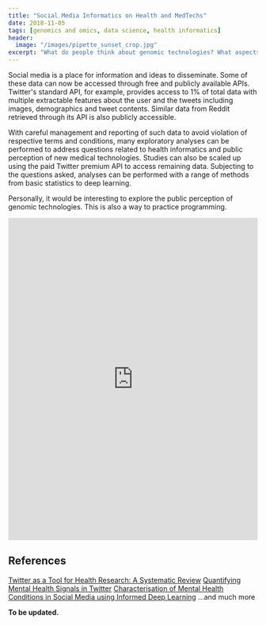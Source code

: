 ```yaml
---
title: "Social Media Informatics on Health and MedTechs"
date: 2018-11-05
tags: [genomics and omics, data science, health informatics]
header:
  image: "/images/pipette_sunset_crop.jpg"
excerpt: "What do people think about genomic technologies? What aspects of diabetes do people talk about?"
---
```

Social media is a place for information and ideas to disseminate. Some of these data can now be accessed through free and publicly available APIs. Twitter's standard API, for example, provides access to 1% of total data with multiple extractable features about the user and the tweets including images, demographics and tweet contents. Similar data from Reddit retrieved through its API is also publicly accessible.

With careful management and reporting of such data to avoid violation of respective terms and conditions, many exploratory analyses can be performed to address questions related to health informatics and public perception of new medical technologies. Studies can also be scaled up using the paid Twitter premium API to access remaining data. Subjecting to the questions asked, analyses can be performed with a range of methods from basic statistics to deep learning.

Personally, it would be interesting to explore the public perception of genomic technologies. This is also a way to practice programming.

<iframe src='https://cdn.knightlab.com/libs/timeline3/latest/embed/index.html?source=1C-HDtmA4DP-NZ0tKs0guEUT6CbnG6m-NSwk7fOWci-I&font=Default&lang=en&initial_zoom=1&start_at_slide=1&height=650' width='100%' height='650' webkitallowfullscreen mozallowfullscreen allowfullscreen frameborder='0'></iframe>

## References
[Twitter as a Tool for Health Research: A Systematic Review](https://www.ncbi.nlm.nih.gov/pmc/articles/PMC5308155/)
[Quantifying Mental Health Signals in Twitter](https://www.cs.jhu.edu/~mdredze/publications/2014_acl_mental_health.pdf)
[Characterisation of Mental Health Conditions in Social Media using Informed Deep Learning](https://www.nature.com/articles/srep45141)
...and much more

**To be updated.**
